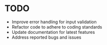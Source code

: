 # TODO

- Improve error handling for input validation
- Refactor code to adhere to coding standards
- Update documentation for latest features
- Address reported bugs and issues
